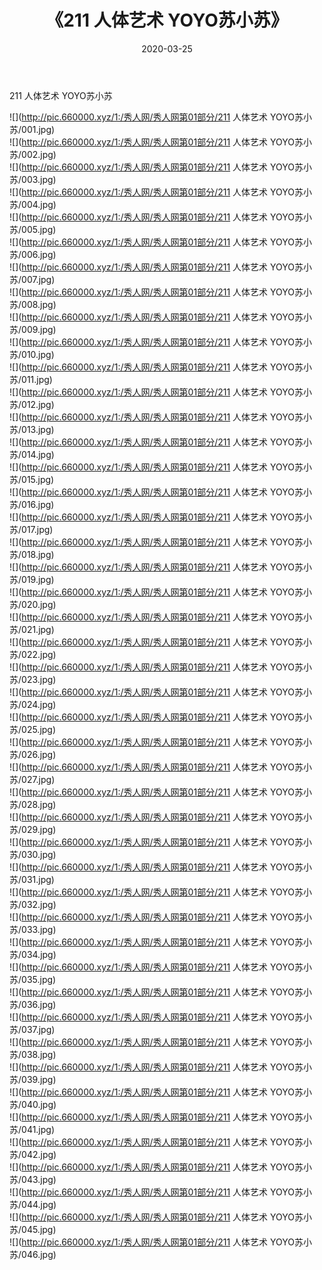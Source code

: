 ﻿---
layout: post
title:  《211 人体艺术 YOYO苏小苏》
date:   2020-03-25
img: http://pic.660000.xyz/1:/秀人网/秀人网第01部分/211 人体艺术 YOYO苏小苏/000.jpg
categories: [美女, 清纯, 唯美]
---

211 人体艺术 YOYO苏小苏

  ![](http://pic.660000.xyz/1:/秀人网/秀人网第01部分/211 人体艺术 YOYO苏小苏/001.jpg) <br> ![](http://pic.660000.xyz/1:/秀人网/秀人网第01部分/211 人体艺术 YOYO苏小苏/002.jpg) <br> ![](http://pic.660000.xyz/1:/秀人网/秀人网第01部分/211 人体艺术 YOYO苏小苏/003.jpg) <br> ![](http://pic.660000.xyz/1:/秀人网/秀人网第01部分/211 人体艺术 YOYO苏小苏/004.jpg) <br> ![](http://pic.660000.xyz/1:/秀人网/秀人网第01部分/211 人体艺术 YOYO苏小苏/005.jpg) <br> ![](http://pic.660000.xyz/1:/秀人网/秀人网第01部分/211 人体艺术 YOYO苏小苏/006.jpg) <br> ![](http://pic.660000.xyz/1:/秀人网/秀人网第01部分/211 人体艺术 YOYO苏小苏/007.jpg) <br> ![](http://pic.660000.xyz/1:/秀人网/秀人网第01部分/211 人体艺术 YOYO苏小苏/008.jpg) <br> ![](http://pic.660000.xyz/1:/秀人网/秀人网第01部分/211 人体艺术 YOYO苏小苏/009.jpg) <br> ![](http://pic.660000.xyz/1:/秀人网/秀人网第01部分/211 人体艺术 YOYO苏小苏/010.jpg) <br> ![](http://pic.660000.xyz/1:/秀人网/秀人网第01部分/211 人体艺术 YOYO苏小苏/011.jpg) <br> ![](http://pic.660000.xyz/1:/秀人网/秀人网第01部分/211 人体艺术 YOYO苏小苏/012.jpg) <br> ![](http://pic.660000.xyz/1:/秀人网/秀人网第01部分/211 人体艺术 YOYO苏小苏/013.jpg) <br> ![](http://pic.660000.xyz/1:/秀人网/秀人网第01部分/211 人体艺术 YOYO苏小苏/014.jpg) <br> ![](http://pic.660000.xyz/1:/秀人网/秀人网第01部分/211 人体艺术 YOYO苏小苏/015.jpg) <br> ![](http://pic.660000.xyz/1:/秀人网/秀人网第01部分/211 人体艺术 YOYO苏小苏/016.jpg) <br> ![](http://pic.660000.xyz/1:/秀人网/秀人网第01部分/211 人体艺术 YOYO苏小苏/017.jpg) <br> ![](http://pic.660000.xyz/1:/秀人网/秀人网第01部分/211 人体艺术 YOYO苏小苏/018.jpg) <br> ![](http://pic.660000.xyz/1:/秀人网/秀人网第01部分/211 人体艺术 YOYO苏小苏/019.jpg) <br> ![](http://pic.660000.xyz/1:/秀人网/秀人网第01部分/211 人体艺术 YOYO苏小苏/020.jpg) <br> ![](http://pic.660000.xyz/1:/秀人网/秀人网第01部分/211 人体艺术 YOYO苏小苏/021.jpg) <br> ![](http://pic.660000.xyz/1:/秀人网/秀人网第01部分/211 人体艺术 YOYO苏小苏/022.jpg) <br> ![](http://pic.660000.xyz/1:/秀人网/秀人网第01部分/211 人体艺术 YOYO苏小苏/023.jpg) <br> ![](http://pic.660000.xyz/1:/秀人网/秀人网第01部分/211 人体艺术 YOYO苏小苏/024.jpg) <br> ![](http://pic.660000.xyz/1:/秀人网/秀人网第01部分/211 人体艺术 YOYO苏小苏/025.jpg) <br> ![](http://pic.660000.xyz/1:/秀人网/秀人网第01部分/211 人体艺术 YOYO苏小苏/026.jpg) <br> ![](http://pic.660000.xyz/1:/秀人网/秀人网第01部分/211 人体艺术 YOYO苏小苏/027.jpg) <br> ![](http://pic.660000.xyz/1:/秀人网/秀人网第01部分/211 人体艺术 YOYO苏小苏/028.jpg) <br> ![](http://pic.660000.xyz/1:/秀人网/秀人网第01部分/211 人体艺术 YOYO苏小苏/029.jpg) <br> ![](http://pic.660000.xyz/1:/秀人网/秀人网第01部分/211 人体艺术 YOYO苏小苏/030.jpg) <br> ![](http://pic.660000.xyz/1:/秀人网/秀人网第01部分/211 人体艺术 YOYO苏小苏/031.jpg) <br> ![](http://pic.660000.xyz/1:/秀人网/秀人网第01部分/211 人体艺术 YOYO苏小苏/032.jpg) <br> ![](http://pic.660000.xyz/1:/秀人网/秀人网第01部分/211 人体艺术 YOYO苏小苏/033.jpg) <br> ![](http://pic.660000.xyz/1:/秀人网/秀人网第01部分/211 人体艺术 YOYO苏小苏/034.jpg) <br> ![](http://pic.660000.xyz/1:/秀人网/秀人网第01部分/211 人体艺术 YOYO苏小苏/035.jpg) <br> ![](http://pic.660000.xyz/1:/秀人网/秀人网第01部分/211 人体艺术 YOYO苏小苏/036.jpg) <br> ![](http://pic.660000.xyz/1:/秀人网/秀人网第01部分/211 人体艺术 YOYO苏小苏/037.jpg) <br> ![](http://pic.660000.xyz/1:/秀人网/秀人网第01部分/211 人体艺术 YOYO苏小苏/038.jpg) <br> ![](http://pic.660000.xyz/1:/秀人网/秀人网第01部分/211 人体艺术 YOYO苏小苏/039.jpg) <br> ![](http://pic.660000.xyz/1:/秀人网/秀人网第01部分/211 人体艺术 YOYO苏小苏/040.jpg) <br> ![](http://pic.660000.xyz/1:/秀人网/秀人网第01部分/211 人体艺术 YOYO苏小苏/041.jpg) <br> ![](http://pic.660000.xyz/1:/秀人网/秀人网第01部分/211 人体艺术 YOYO苏小苏/042.jpg) <br> ![](http://pic.660000.xyz/1:/秀人网/秀人网第01部分/211 人体艺术 YOYO苏小苏/043.jpg) <br> ![](http://pic.660000.xyz/1:/秀人网/秀人网第01部分/211 人体艺术 YOYO苏小苏/044.jpg) <br> ![](http://pic.660000.xyz/1:/秀人网/秀人网第01部分/211 人体艺术 YOYO苏小苏/045.jpg) <br> ![](http://pic.660000.xyz/1:/秀人网/秀人网第01部分/211 人体艺术 YOYO苏小苏/046.jpg) <br>